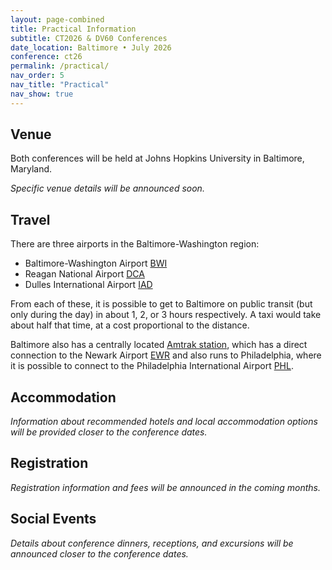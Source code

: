 ```yaml
---
layout: page-combined
title: Practical Information
subtitle: CT2026 & DV60 Conferences
date_location: Baltimore • July 2026
conference: ct26
permalink: /practical/
nav_order: 5
nav_title: "Practical"
nav_show: true
---
```


## Venue

Both conferences will be held at Johns Hopkins University in Baltimore, Maryland.

*Specific venue details will be announced soon.*

## Travel

There are three airports in the Baltimore-Washington region:
* Baltimore-Washington Airport [BWI](https://bwiairport.com/)
* Reagan National Airport [DCA](https://www.flyreagan.com/)
* Dulles International Airport [IAD](https://www.flydulles.com/)

From each of these, it is possible to get to Baltimore on public transit (but only during the day) in about 1, 2, or 3 hours respectively. A taxi would take about half that time, at a cost proportional to the distance.

Baltimore also has a centrally located [Amtrak station](https://www.amtrak.com/stations/bal), which has a direct connection to the Newark Airport [EWR](https://www.newarkairport.com/) and also runs to Philadelphia, where it is possible to connect to the Philadelphia International Airport [PHL](https://www.phl.org/).

## Accommodation

*Information about recommended hotels and local accommodation options will be provided closer to the conference dates.*

## Registration

*Registration information and fees will be announced in the coming months.*

## Social Events

*Details about conference dinners, receptions, and excursions will be announced closer to the conference dates.*